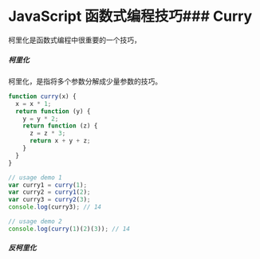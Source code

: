 # JavaScript 函数式编程技巧### Curry

柯里化是函数式编程中很重要的一个技巧，

##### 柯里化

柯里化，是指将多个参数分解成少量参数的技巧。

```js
function curry(x) {
  x = x * 1;
  return function (y) {
    y = y * 2;
    return function (z) {
      z = z * 3;
      return x + y + z;
    }
  }
}

// usage demo 1
var curry1 = curry(1);
var curry2 = curry1(2);
var curry3 = curry2(3);
console.log(curry3); // 14

// usage demo 2
console.log(curry(1)(2)(3)); // 14

```

##### 反柯里化